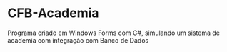 # CFB-Academia
Programa criado em Windows Forms com C#, simulando um sistema de academia com integração com Banco de Dados
